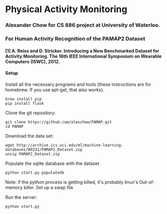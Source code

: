 # Physical Activity Monitoring
### Alexander Chow for CS 886 project at University of Waterloo.
### For Human Activity Recognition of the PAMAP2 Dataset
#### [1] A. Reiss and D. Stricker. Introducing a New Benchmarked Dataset for Activity Monitoring. The 16th IEEE International Symposium on Wearable Computers (ISWC), 2012. 

#### Setup

Install all the necessary programs and tools (these instructions are for homebrew. If you use apt-get, that also works).

    brew install pip
    pip install flask

Clone the git repository:

    git clone https://github.com/alexchow/PAMAP.git
    cd PAMAP

Download the data set:

    wget http://archive.ics.uci.edu/ml/machine-learning-databases/00231/PAMAP2_Dataset.zip
    unzip PAMAP2_Dataset.zip

Populate the sqlite database with the dataset

    python start.py populatedb

Note: if the python process is getting killed, it's probably linux's Out-of-memory killer. Set up a swap file

Run the server:

    python start.py


